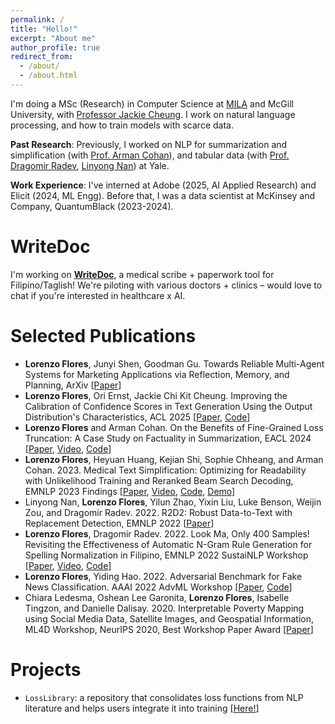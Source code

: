```yaml
---
permalink: /
title: "Hello!"
excerpt: "About me"
author_profile: true
redirect_from: 
  - /about/
  - /about.html
---
```


I'm doing a MSc (Research) in Computer Science at <a href="https://mila.quebec/en">MILA</a> and McGill University, with <a href="https://www.cs.mcgill.ca/~jcheung/">Professor Jackie Cheung</a>. I work on natural language processing, and how to train models with scarce data.

**Past Research**: Previously, I worked on NLP for summarization and simplification (with <a href="https://armancohan.com/">Prof. Arman Cohan</a>), and tabular data (with <a href="https://www.cs.yale.edu/homes/radev/">Prof. Dragomir Radev</a>, <a href="https://linyongnan.github.io/">Linyong Nan</a>) at Yale.

**Work Experience**: I've interned at Adobe (2025, AI Applied Research) and Elicit (2024, ML Engg). Before that, I was a data scientist at McKinsey and Company, QuantumBlack (2023-2024).

WriteDoc
=====
I'm working on <a href="write-doc.com">**WriteDoc**</a>, a medical scribe + paperwork tool for Filipino/Taglish! We're piloting with various doctors + clinics – would love to chat if you're interested in healthcare x AI.

Selected Publications
======
* <b>Lorenzo Flores</b>, Junyi Shen, Goodman Gu. Towards Reliable Multi-Agent Systems for Marketing Applications via Reflection, Memory, and Planning, ArXiv [<a href="https://arxiv.org/abs/2508.11120">Paper</a>]
* <b>Lorenzo Flores</b>, Ori Ernst, Jackie Chi Kit Cheung. Improving the Calibration of Confidence Scores in Text Generation Using the Output Distribution's Characteristics, ACL 2025 [<a href="https://arxiv.org/abs/2506.00637">Paper</a>, <a href="https://github.com/ljyflores/calibrated-confidence-for-nlg">Code</a>]
* <b>Lorenzo Flores</b> and Arman Cohan. On the Benefits of Fine-Grained Loss Truncation: A Case Study on Factuality in Summarization, EACL 2024 [<a href="https://aclanthology.org/2024.eacl-short.13/">Paper</a>, <a href="https://drive.google.com/file/d/17K8AksYCXYQd7vKAjdbHMmKRyn3daaPZ/view?usp=sharing">Video</a>, <a href="https://github.com/yale-nlp/Simplification-Projects">Code</a>]
* <b>Lorenzo Flores</b>, Heyuan Huang, Kejian Shi, Sophie Chheang, and Arman Cohan. 2023. Medical Text Simplification: Optimizing for Readability with Unlikelihood Training and Reranked Beam Search Decoding, EMNLP 2023 Findings [<a href="https://aclanthology.org/2023.findings-emnlp.322/">Paper</a>, <a href="https://drive.google.com/file/d/1NBWzFTFdtmR2gL2Sq_ah-Dwuz8rME6Zc/view?usp=sharing">Video</a>, <a href="https://github.com/yale-nlp/Simplification-Projects">Code</a>, <a href="https://huggingface.co/spaces/ljyflores/simplification-model-app">Demo</a>]
* Linyong Nan, <b>Lorenzo Flores</b>, Yilun Zhao, Yixin Liu, Luke Benson, Weijin Zou, and Dragomir Radev. 2022. R2D2: Robust Data-to-Text with Replacement Detection, EMNLP 2022 [<a href="https://aclanthology.org/2022.emnlp-main.464/">Paper</a>]
* <b>Lorenzo Flores</b>, Dragomir Radev. 2022. Look Ma, Only 400 Samples! Revisiting the Effectiveness of Automatic N-Gram Rule Generation for Spelling Normalization in Filipino, EMNLP 2022 SustaiNLP Workshop [<a href="https://aclanthology.org/2022.sustainlp-1.5/">Paper</a>, <a href="https://aclanthology.org/2022.sustainlp-1.5.mp4">Video</a>, <a href="https://github.com/ljyflores/efficient-spelling-normalization-filipino">Code</a>]
* <b>Lorenzo Flores</b>, Yiding Hao. 2022. Adversarial Benchmark for Fake News Classification. AAAI 2022 AdvML Workshop [<a href="https://arxiv.org/abs/2201.00912">Paper</a>, <a href="https://github.com/ljyflores/fake-news-adversarial-benchmark">Code</a>]
* Chiara Ledesma, Oshean Lee Garonita, <b>Lorenzo Flores</b>, Isabelle Tingzon, and Danielle Dalisay. 2020. Interpretable Poverty Mapping using Social Media Data, Satellite Images, and Geospatial Information, ML4D Workshop, NeurIPS 2020, Best Workshop Paper Award [<a href="https://arxiv.org/abs/2011.13563">Paper</a>]

Projects
======
* `LossLibrary`: a repository that consolidates loss functions from NLP literature and helps users integrate it into training [<a href="https://github.com/ljyflores/loss-library">Here!</a>]
